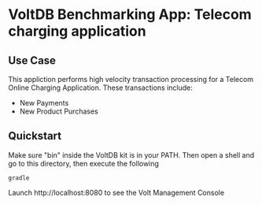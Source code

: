 # VoltDB Benchmarking App: Telecom charging application

Use Case
--------
This appliction performs high velocity transaction processing for a Telecom Online Charging Application. These transactions include: 

- New Payments
- New Product Purchases

Quickstart
------------
Make sure "bin" inside the VoltDB kit is in your PATH. Then open a shell and go to this directory, then execute the following

	gradle

Launch http://localhost:8080 to see the Volt Management Console